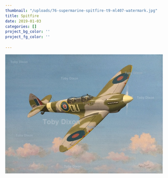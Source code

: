 ```yaml
---
thumbnail: "/uploads/76-supermarine-spitfire-t9-ml407-watermark.jpg"
title: Spitfire
date: 2019-01-03
categories: []
project_bg_color: ''
project_fg_color: ''

---
```

![](/uploads/76-supermarine-spitfire-t9-ml407-watermark.jpg)